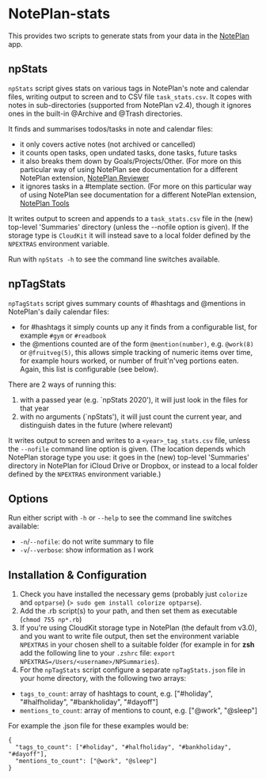 # NotePlan-stats
This provides two scripts to generate stats from your data in the [NotePlan](https://noteplan.co/) app.

<!-- Yes, I'll keep both around. New users will get CloudKit by default, if someone still has files in iCloud Drive, NotePlan will keep iCloud Drive by default till the user changes it manually. 
Folders inside "Notes" will be uploaded. I didn't try adding folders in "Calendar", but they definitely won't be added in the root folder. Also hidden files won't be synced, such as files starting with a dot. -->

## npStats
`npStats` script gives stats on various tags in NotePlan's note and calendar files, writing output to screen and to CSV file `task_stats.csv`.
It copes with notes in sub-directories (supported from NotePlan v2.4), though it ignores ones in the built-in @Archive and @Trash directories.

It finds and summarises todos/tasks in note and calendar files:
- it only covers active notes (not archived or cancelled)
- it counts open tasks, open undated tasks, done tasks, future tasks
- it also breaks them down by Goals/Projects/Other. (For more on this particular way of using NotePlan see documentation for a different NotePlan extension, [NotePlan Reviewer]((https://github.com/jgclark/NotePlan-review).)
- it ignores tasks in a #template section. (For more on this particular way of using NotePlan see documentation for a different NotePlan extension, [NotePlan Tools]((https://github.com/jgclark/NotePlan-tools).)

It writes output to screen and appends to a `task_stats.csv` file in the (new) top-level 'Summaries' directory (unless the --nofile option is given). If the storage type is `CloudKit` it will instead save to a local folder defined by the `NPEXTRAS` environment variable.

Run with `npStats -h` to see the command line switches available.

## npTagStats
`npTagStats` script gives summary counts of #hashtags and @mentions in NotePlan's daily calendar files:
- for #hashtags it simply counts up any it finds from a configurable list, for example `#gym` or `#readbook` 
- the @mentions counted are of the form `@mention(number)`, e.g. `@work(8)` or `@fruitveg(5)`, this allows simple tracking of numeric items over time, for example hours worked, or number of fruit'n'veg portions eaten. Again, this list is configurable (see below).

There are 2 ways of running this:

1. with a passed year (e.g. `npStats 2020'), it will just look in the files for that year
2. with no arguments (`npStats'), it will just count the current year, and distinguish dates in the future (where relevant)

It writes output to screen and writes to a `<year>_tag_stats.csv` file, unless the `--nofile` command line option is given. (The location depends which NotePlan storage type you use: it goes in the (new) top-level 'Summaries' directory in NotePlan for iCloud Drive or Dropbox, or instead to a local folder defined by the `NPEXTRAS` environment variable.)

## Options
Run either script with `-h` or `--help` to see the command line switches available:
- `-n`/`--nofile`: do not write summary to file
- `-v`/`--verbose`: show information as I work

## Installation & Configuration
1. Check you have installed the necessary gems (probably just `colorize` and `optparse`) (`> sudo gem install colorize optparse`).
2. Add the .rb script(s) to your path, and then set them as executable (`chmod 755 np*.rb`)
3. If you're using CloudKit storage type in NotePlan (the default from v3.0), and you want to write file output, then set the environment variable `NPEXTRAS` in your chosen shell to a suitable folder (for example in for **zsh** add the following line to your `.zshrc` file: `export NPEXTRAS=/Users/<username>/NPSummaries`).
4. For the `npTagStats` script configure a separate `npTagStats.json` file in your home directory, with the following two arrays:
- `tags_to_count`: array of hashtags to count, e.g. ["#holiday", "#halfholiday", "#bankholiday", "#dayoff"]
- `mentions_to_count`: array of mentions to count, e.g. ["@work", "@sleep"]

For example the .json file for these examples would be:
```
{
  "tags_to_count": ["#holiday", "#halfholiday", "#bankholiday", "#dayoff"],
  "mentions_to_count": ["@work", "@sleep"]
}
```
